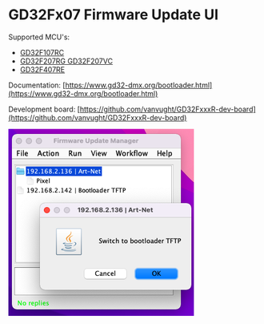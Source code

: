 # GD32Fx07 Firmware Update UI

Supported MCU's:

* [GD32F107RC](https://github.com/vanvught/GD32F107RC-Bootloader-TFTP)
* [GD32F207RG GD32F207VC](https://github.com/vanvught/GD32F207x-Bootloader-TFTP)
* [GD32F407RE](https://github.com/vanvught/GD32F407RE-Bootloader-TFTP)

Documentation: [https://www.gd32-dmx.org/bootloader.html](https://www.gd32-dmx.org/bootloader.html)


Development board: [https://github.com/vanvught/GD32FxxxR-dev-board](https://github.com/vanvught/GD32FxxxR-dev-board)

![FirmwareUpdateUI.png](https://github.com/vanvught/GD32F-Firmware-Update-UI/blob/main/FirmwareUpdateUI.png)